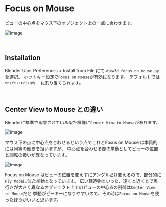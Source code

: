 # Focus on Mouse
ビューの中心点をマウス下のオブジェクト上の一点に合わせます。

![image](https://raw.githubusercontent.com/wiki/a-nakanosora/blender-scripts/images/bl-focus-on-mouse/behivor.gif)

<br>

## Installation

Blender User Preferences > Install from File にて `view3d_focus_on_mouse.py` を選択。
ホットキー設定で`Focus on Mouse`が有効になります。
デフォルトでは`Shift+Ctrl+Q`キーに割り当てられます。

<br>

## Center View to Mouse との違い
Blenderに標準で用意されている似た機能に`Center View to Mouse`があります。

![image](https://raw.githubusercontent.com/wiki/a-nakanosora/blender-scripts/images/bl-focus-on-mouse/hotkey.png)

マウス下の点に中心点を合わせるという点でこれとFocus on Mouse は本質的には同等の働きを担いますが、
中心点を合わせる際の挙動としてビューの位置と回転の扱いが異なっています。

![image](https://raw.githubusercontent.com/wiki/a-nakanosora/blender-scripts/images/bl-focus-on-mouse/difference.gif)

Focus on Mouse はビューの位置を変えずにアングルだけ変えるので、部分的に`Fly Mode`に似た挙動となっています。
広い建造物といった、遠くと近くとで奥行きが大きく異なるオブジェクト上でのビューの中心点の制御は`Center View to Mouse`だと
挙動がピーキーになりやすいので、その時は`Focus on Mouse`を使ったほうがいいと思います。
